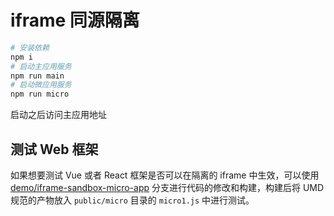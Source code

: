 # iframe 同源隔离

``` bash
# 安装依赖
npm i
# 启动主应用服务
npm run main
# 启动微应用服务
npm run micro
```

启动之后访问主应用地址


## 测试 Web 框架

如果想要测试 Vue 或者 React 框架是否可以在隔离的 iframe 中生效，可以使用 [demo/iframe-sandbox-micro-app](https://github.com/ziyi2/micro-framework/tree/demo/iframe-sandbox-micro-app) 分支进行代码的修改和构建，构建后将 UMD 规范的产物放入 `public/micro` 目录的 `micro1.js` 中进行测试。
